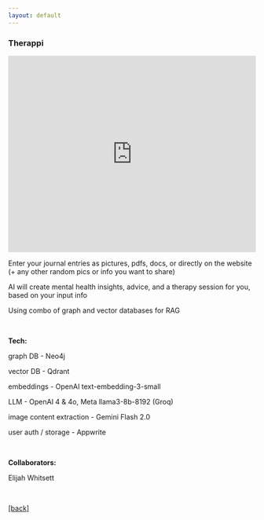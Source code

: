```yaml
---
layout: default
---
```


### Therappi

<iframe 
  width="100%" 
  height="400" 
  src="https://drive.google.com/file/d/1KML-Twu507EY0JZIl7i4dkCKt3GaFxpM/preview" 
  allow="autoplay"
  allowfullscreen
  style="border: none;">
</iframe>

Enter your journal entries as pictures, pdfs, docs, or directly on the website (+ any other random pics or info you want to share)

AI will create mental health insights, advice, and a therapy session for you, based on your input info

Using combo of graph and vector databases for RAG

&nbsp;

**Tech:**

graph DB - Neo4j

vector DB - Qdrant

embeddings - OpenAI text-embedding-3-small

LLM - OpenAI 4 & 4o, Meta llama3-8b-8192 (Groq)

image content extraction - Gemini Flash 2.0

user auth / storage - Appwrite

&nbsp;

**Collaborators:**

Elijah Whitsett

&nbsp;

[[back]](/projects)

&nbsp;

&nbsp;